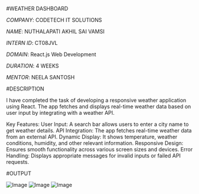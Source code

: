 #WEATHER DASHBOARD

*COMPANY*: CODETECH IT SOLUTIONS

*NAME*: NUTHALAPATI AKHIL SAI VAMSI

*INTERN ID*: CT08JVL

*DOMAIN*: React.js Web Development

*DURATION*: 4 WEEKS

*MENTOR*: NEELA SANTOSH

#DESCRIPTION

I have completed the task of developing a responsive weather application using React. The app fetches and displays real-time weather data based on user input by integrating with a weather API.

Key Features:
User Input: A search bar allows users to enter a city name to get weather details.
API Integration: The app fetches real-time weather data from an external API.
Dynamic Display: It shows temperature, weather conditions, humidity, and other relevant information.
Responsive Design: Ensures smooth functionality across various screen sizes and devices.
Error Handling: Displays appropriate messages for invalid inputs or failed API requests.

#OUTPUT

![Image](https://github.com/user-attachments/assets/4a9578b1-0a7e-41f2-afe5-98dae1e84b66)
![Image](https://github.com/user-attachments/assets/03414e7a-645b-47fc-b245-e3ec52c2eeeb)
![Image](https://github.com/user-attachments/assets/0e19d4c1-82ee-46ce-96a3-bcd268529e9d)
